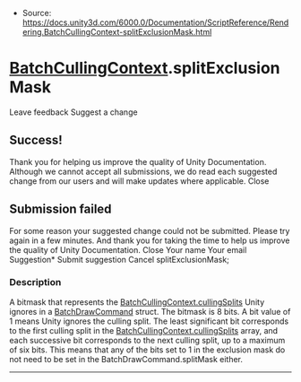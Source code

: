 * Source: https://docs.unity3d.com/6000.0/Documentation/ScriptReference/Rendering.BatchCullingContext-splitExclusionMask.html

#  [BatchCullingContext](https://docs.unity3d.com/6000.0/Documentation/ScriptReference/Rendering.BatchCullingContext.html).splitExclusionMask
Leave feedback
Suggest a change
## Success!
Thank you for helping us improve the quality of Unity Documentation. Although we cannot accept all submissions, we do read each suggested change from our users and will make updates where applicable.
Close
## Submission failed
For some reason your suggested change could not be submitted. Please <a>try again</a> in a few minutes. And thank you for taking the time to help us improve the quality of Unity Documentation.
Close
Your name Your email Suggestion* Submit suggestion
Cancel
splitExclusionMask; 
### Description
A bitmask that represents the [BatchCullingContext.cullingSplits](https://docs.unity3d.com/6000.0/Documentation/ScriptReference/Rendering.BatchCullingContext-cullingSplits.html) Unity ignores in a [BatchDrawCommand](https://docs.unity3d.com/6000.0/Documentation/ScriptReference/Rendering.BatchDrawCommand.html) struct.
The bitmask is 8 bits. A bit value of 1 means Unity ignores the culling split. The least significant bit corresponds to the first culling split in the [BatchCullingContext.cullingSplits](https://docs.unity3d.com/6000.0/Documentation/ScriptReference/Rendering.BatchCullingContext-cullingSplits.html) array, and each successive bit corresponds to the next culling split, up to a maximum of six bits. This means that any of the bits set to 1 in the exclusion mask do not need to be set in the BatchDrawCommand.splitMask either.
* * *
